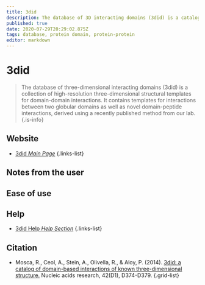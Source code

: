 ```yaml
---
title: 3did
description: The database of 3D interacting domains (3did) is a catalog of protein–protein interactions for which a high-resolution 3D structure is known.
published: true
date: 2020-07-29T20:29:02.875Z
tags: database, protein domain, protein-protein
editor: markdown
---
```


# 3did

> The database of three-dimensional interacting domains (3did) is a collection of high-resolution three-dimensional structural templates for domain-domain interactions. It contains templates for interactions between two globular domains as well as novel domain-peptide interactions, derived using a recently published method from our lab.
{.is-info}

 

## Website 

- [3did *Main Page*](https://3did.irbbarcelona.org/)
 {.links-list}


## Notes from the user

## Ease of use


## Help

- [3did Help *Help Section*](https://3did.irbbarcelona.org/help.php)
{.links-list}


## Citation 

- Mosca, R., Ceol, A., Stein, A., Olivella, R., & Aloy, P. (2014). [3did: a catalog of domain-based interactions of known three-dimensional structure.](https://academic.oup.com/nar/article/42/D1/D374/1066653) Nucleic acids research, 42(D1), D374-D379.
{.grid-list}